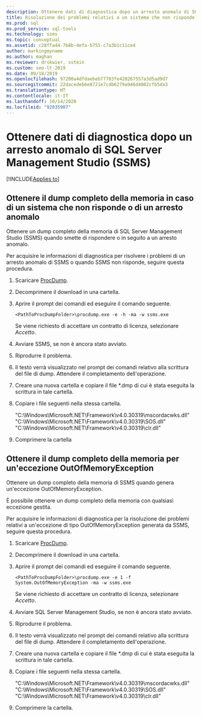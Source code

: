 ```yaml
---
description: Ottenere dati di diagnostica dopo un arresto anomalo di SQL Server Management Studio (SSMS)
title: Risoluzione dei problemi relativi a un sistema che non risponde o ad arresti anomali di SSMS
ms.prod: sql
ms.prod_service: sql-tools
ms.technology: ssms
ms.topic: conceptual
ms.assetid: c28ffa44-7b8b-4efa-b755-c7a3b1c11ce4
author: markingmyname
ms.author: maghan
ms.reviewer: drskwier, sstein
ms.custom: seo-lt-2019
ms.date: 09/18/2019
ms.openlocfilehash: 97200a4dfdaebeb77703fe420267557a3d5ad9d7
ms.sourcegitcommit: 22dacedeb6e8721e7cdb6279a946d4002cfb5da3
ms.translationtype: HT
ms.contentlocale: it-IT
ms.lasthandoff: 10/14/2020
ms.locfileid: "92035907"
---
```

# <a name="get-diagnostic-data-after-a-sql-server-management-studio-ssms-crash"></a>Ottenere dati di diagnostica dopo un arresto anomalo di SQL Server Management Studio (SSMS)

[!INCLUDE[Applies to](../../includes/appliesto-ss-asdb-asdw-xxx-md.md)]

## <a name="get-full-memory-dump-after-an-unresponsive-system-or-crash"></a>Ottenere il dump completo della memoria in caso di un sistema che non risponde o di un arresto anomalo

Ottenere un dump completo della memoria di SQL Server Management Studio (SSMS) quando smette di rispondere o in seguito a un arresto anomalo.

Per acquisire le informazioni di diagnostica per risolvere i problemi di un arresto anomalo di SSMS o quando SSMS non risponde, seguire questa procedura.

1. Scaricare [ProcDump](/sysinternals/downloads/procdump).

2. Decomprimere il download in una cartella.

3. Aprire il prompt dei comandi ed eseguire il comando seguente.

    ```console
    <PathToProcDumpFolder>\procdump.exe -e -h -ma -w ssms.exe
    ```

    Se viene richiesto di accettare un contratto di licenza, selezionare *Accetto*.

4. Avviare SSMS, se non è ancora stato avviato.

5. Riprodurre il problema.

6. Il testo verrà visualizzato nel prompt dei comandi relativo alla scrittura del file di dump. Attendere il completamento dell'operazione.

7. Creare una nuova cartella e copiare il file *.dmp di cui è stata eseguita la scrittura in tale cartella.

8. Copiare i file seguenti nella stessa cartella.

    "C:\Windows\Microsoft.NET\Framework\v4.0.30319\mscordacwks.dll"  "C:\Windows\Microsoft.NET\Framework\v4.0.30319\SOS.dll"  "C:\Windows\Microsoft.NET\Framework\v4.0.30319\clr.dll"

9. Comprimere la cartella

## <a name="get-full-memory-dump-for-an-outofmemoryexception"></a>Ottenere il dump completo della memoria per un'eccezione OutOfMemoryException

Ottenere un dump completo della memoria di SSMS quando genera un'eccezione OutOfMemoryException.

È possibile ottenere un dump completo della memoria con qualsiasi eccezione gestita.

Per acquisire le informazioni di diagnostica per la risoluzione dei problemi relativi a un'eccezione di tipo OutOfMemoryException generata da SSMS, seguire questa procedura.

1. Scaricare [ProcDump](/sysinternals/downloads/procdump).

2. Decomprimere il download in una cartella.

3. Aprire il prompt dei comandi ed eseguire il comando seguente.

    ```console
    <PathToProcDumpFolder>\procdump.exe -e 1 -f System.OutOfMemoryException -ma -w ssms.exe
    ```

    Se viene richiesto di accettare un contratto di licenza, selezionare *Accetto*.

4. Avviare SQL Server Management Studio, se non è ancora stato avviato.

5. Riprodurre il problema.

6. Il testo verrà visualizzato nel prompt dei comandi relativo alla scrittura del file di dump. Attendere il completamento dell'operazione.

7. Creare una nuova cartella e copiare il file *.dmp di cui è stata eseguita la scrittura in tale cartella.

8. Copiare i file seguenti nella stessa cartella.

    "C:\Windows\Microsoft.NET\Framework\v4.0.30319\mscordacwks.dll"  "C:\Windows\Microsoft.NET\Framework\v4.0.30319\SOS.dll"  "C:\Windows\Microsoft.NET\Framework\v4.0.30319\clr.dll"

9. Comprimere la cartella.